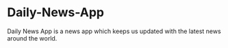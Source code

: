 # Daily-News-App
Daily News App is a news app which keeps us updated with the latest news around the world.
